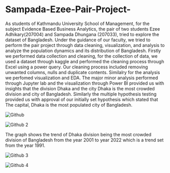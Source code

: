 # Sampada-Ezee-Pair-Project-
As students of Kathmandu University School of Management, for the subject Evidence Based Business Analytics, the pair of two students Ezee Adhikary(207004)  and Sampada Dhungana (207033), tried to explore the dataset of Bangladesh. Under the guidance of our faculty, we tried to perform the pair project through data cleaning, visualization, and analysis to analyze the population dynamics and its distribution of Bangladesh. 
Firstly we performed data collection and cleaning, for the collection of data, we used a dataset through kaggle and performed the cleaning process through Excel using a power query. Our cleaning process included removing unwanted columns, nulls and duplicate contents. 
Similalry for the analysis we perfomed visualization and EDA. The major minor analysis performed through Jupyter lab and the visualization through Power BI provided us with insights that the division Dhaka and the city Dhaka is the most crowded division and city of Bangladesh. Similarly the multiple hypothesis testing provided us with approval of our initially set hypothesis which stated that The capital, Dhaka is the most populated city of Bangladesh. 

![Github](https://github.com/Sampada-Dhungana/Sampada-Ezee-Pair-Project-/assets/159395830/e0d46f5b-8eeb-45c8-bb99-5889b7fbfd37)

![Github 2](https://github.com/Sampada-Dhungana/Sampada-Ezee-Pair-Project-/assets/159395830/5325acc9-c052-4e4b-87d8-56902389da0f)

The graph shows the trend of Dhaka division being the most crowded division of Bangladesh from the year 2001 to year 2022 which is a trend set from the year 1991. 

![Github 3](https://github.com/Sampada-Dhungana/Sampada-Ezee-Pair-Project-/assets/159395830/b6d0c89a-9885-40d3-9dfe-4cad0c4f5138)

![Github 4](https://github.com/Sampada-Dhungana/Sampada-Ezee-Pair-Project-/assets/159395830/701fb243-8cde-4456-a8d7-5e3a0c0d3664)






